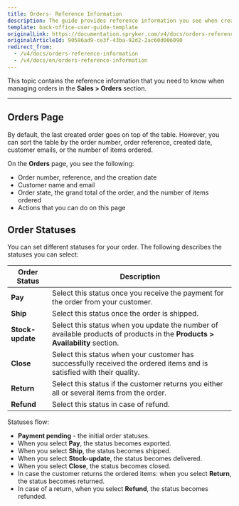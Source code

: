```yaml
---
title: Orders- Reference Information
description: The guide provides reference information you see when creating, updating and viewing order details in the Back Office.
template: back-office-user-guide-template
originalLink: https://documentation.spryker.com/v4/docs/orders-reference-information
originalArticleId: 90586ad9-ce3f-43ba-92d2-2ac60d006090
redirect_from:
  - /v4/docs/orders-reference-information
  - /v4/docs/en/orders-reference-information
---
```


This topic contains the reference information that you need to know when managing orders in the **Sales > Orders** section.
***

## Orders Page
By default, the last created order goes on top of the table. However, you can sort the table by the order number, order reference, created date, customer emails, or the number of items ordered.

On the **Orders** page, you see the following:
* Order number, reference, and the creation date
* Customer name and email
* Order state, the grand total of the order, and the number of items ordered
* Actions that you can do on this page

## Order Statuses
You can set different statuses for your order. The following describes the statuses you can select:

| Order Status| Description |
| --- | --- |
| **Pay** | Select this status once you receive the payment for the order from your customer. |
| **Ship** | Select this status once the order is shipped.|
| **Stock-update** | Select this status when you update the number of available products of products in the **Products > Availability** section. |
|  **Close**| Select this status when your customer has successfully received the ordered items and is satisfied with their quality.|
| **Return** | Select this status if the customer returns you either all or several items from the order.  |
|**Refund**|Select this status in case of refund.|

Statuses flow:
* **Payment pending** - the initial order statuses.
* When you select **Pay**, the status becomes exported.
* When you select **Ship**, the status becomes shipped.
* When you select **Stock-update**, the status becomes delivered.
* When you select **Close**, the status becomes closed.
* In case the customer returns the ordered items: when you select **Return**, the status becomes returned.
* In case of a return, when you select **Refund**, the status becomes refunded.

